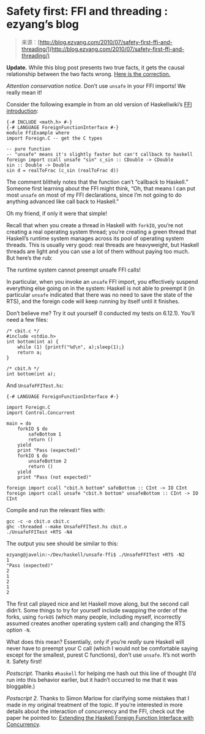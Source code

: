 <!--yml
category: 未分类
date: 2024-07-01 18:18:14
-->

# Safety first: FFI and threading : ezyang’s blog

> 来源：[http://blog.ezyang.com/2010/07/safety-first-ffi-and-threading/](http://blog.ezyang.com/2010/07/safety-first-ffi-and-threading/)

**Update.** While this blog post presents two true facts, it gets the causal relationship between the two facts wrong. [Here is the correction.](http://blog.ezyang.com/2014/12/unintended-consequences-bound-threads-and-unsafe-ffi-calls/)

*Attention conservation notice.* Don’t use `unsafe` in your FFI imports! We really mean it!

Consider the following example in from an old version of Haskellwiki’s [FFI introduction](http://www.haskell.org/haskellwiki/?title=FFI_Introduction&oldid=33660):

```
{-# INCLUDE <math.h> #-}
{-# LANGUAGE ForeignFunctionInterface #-}
module FfiExample where
import Foreign.C -- get the C types

-- pure function
-- "unsafe" means it's slightly faster but can't callback to haskell
foreign import ccall unsafe "sin" c_sin :: CDouble -> CDouble
sin :: Double -> Double
sin d = realToFrac (c_sin (realToFrac d))

```

The comment blithely notes that the function can’t “callback to Haskell.” Someone first learning about the FFI might think, “Oh, that means I can put most `unsafe` on most of my FFI declarations, since I’m not going to do anything advanced like call back to Haskell.”

Oh my friend, if only it were that simple!

Recall that when you create a thread in Haskell with `forkIO`, you’re not creating a real operating system thread; you’re creating a green thread that Haskell’s runtime system manages across its pool of operating system threads. This is usually very good: real threads are heavyweight, but Haskell threads are light and you can use a lot of them without paying too much. But here’s the rub:

The runtime system cannot preempt unsafe FFI calls!

In particular, when you invoke an `unsafe` FFI import, you effectively suspend everything else going on in the system: Haskell is not able to preempt it (in particular `unsafe` indicated that there was no need to save the state of the RTS), and the foreign code will keep running by itself until it finishes.

Don’t believe me? Try it out yourself (I conducted my tests on 6.12.1). You’ll need a few files:

```
/* cbit.c */
#include <stdio.h>
int bottom(int a) {
    while (1) {printf("%d\n", a);sleep(1);}
    return a;
}

```

```
/* cbit.h */
int bottom(int a);

```

And `UnsafeFFITest.hs`:

```
{-# LANGUAGE ForeignFunctionInterface #-}

import Foreign.C
import Control.Concurrent

main = do
    forkIO $ do
        safeBottom 1
        return ()
    yield
    print "Pass (expected)"
    forkIO $ do
        unsafeBottom 2
        return ()
    yield
    print "Pass (not expected)"

foreign import ccall "cbit.h bottom" safeBottom :: CInt -> IO CInt
foreign import ccall unsafe "cbit.h bottom" unsafeBottom :: CInt -> IO CInt

```

Compile and run the relevant files with:

```
gcc -c -o cbit.o cbit.c
ghc -threaded --make UnsafeFFITest.hs cbit.o
./UnsafeFFITest +RTS -N4

```

The output you see should be similar to this:

```
ezyang@javelin:~/Dev/haskell/unsafe-ffi$ ./UnsafeFFITest +RTS -N2
1
"Pass (expected)"
2
1
2
1
2

```

The first call played nice and let Haskell move along, but the second call didn’t. Some things to try for yourself include swapping the order of the forks, using `forkOS` (which many people, including myself, incorrectly assumed creates another operating system call) and changing the RTS option `-N`.

What does this mean? Essentially, only if you’re *really* sure Haskell will never have to preempt your C call (which I would not be comfortable saying except for the smallest, purest C functions), don’t use `unsafe`. It’s not worth it. Safety first!

*Postscript.* Thanks `#haskell` for helping me hash out this line of thought (I’d run into this behavior earlier, but it hadn’t occurred to me that it was bloggable.)

*Postscript 2.* Thanks to Simon Marlow for clarifying some mistakes that I made in my original treatment of the topic. If you’re interested in more details about the interaction of concurrency and the FFI, check out the paper he pointed to: [Extending the Haskell Foreign Function Interface with Concurrency](http://www.haskell.org/~simonmar/bib/concffi04_abstract.html).